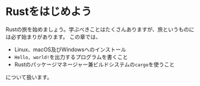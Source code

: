 <!--
# Getting Started
-->
# Rustをはじめよう

<!--
Let’s start your Rust journey! There’s a lot to learn, but every journey starts
somewhere. In this chapter, we’ll discuss:
-->
Rustの旅を始めましょう。学ぶべきことはたくさんありますが、旅というものには必ず始まりがあります。
この章では、

<!--
* Installing Rust on Linux, macOS, and Windows
* Writing a program that prints `Hello, world!`
* Using `cargo`, Rust’s package manager and build system
-->
* Linux、macOS及びWindowsへのインストール
* `Hello, world!`を出力するプログラムを書くこと
* Rustのパッケージマネージャー兼ビルドシステムの`cargo`を使うこと

について扱います。
